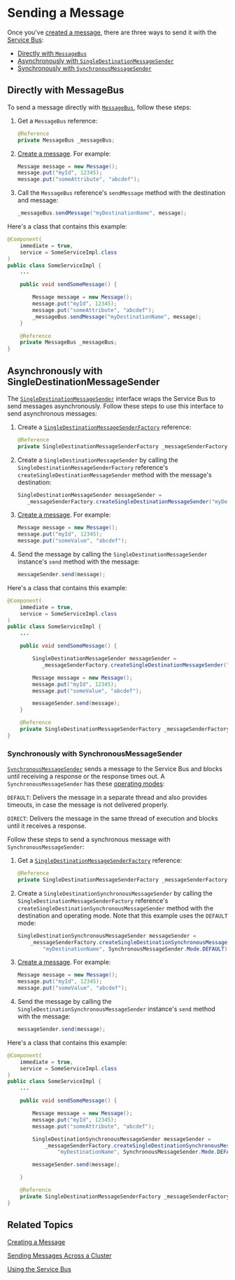 # Sending a Message

Once you've 
[created a message](/docs/7-2/frameworks/-/knowledge_base/f/creating-a-message), 
there are three ways to send it with the 
[Service Bus](/docs/7-2/frameworks/-/knowledge_base/f/using-the-service-bus): 

-   [Directly with `MessageBus`](#directly-with-messagebus)
-   [Asynchronously with `SingleDestinationMessageSender`](#asynchronously-with-singledestinationmessagesender) 
-   [Synchronously with `SynchronousMessageSender`](#synchronously-with-synchronousmessagesender)

## Directly with MessageBus

To send a message directly with 
[`MessageBus`](@platform-ref@/7.2-latest/javadocs/portal-kernel/com/liferay/portal/kernel/messaging/MessageBus.html), 
follow these steps: 

1.  Get a `MessageBus` reference: 

    ```java
    @Reference
    private MessageBus _messageBus;
    ```

2.  [Create a message](/docs/7-2/frameworks/-/knowledge_base/f/creating-a-message). 
    For example: 

    ```java
    Message message = new Message();
    message.put("myId", 12345);
    message.put("someAttribute", "abcdef");
    ```

3.  Call the `MessageBus` reference's `sendMessage` method with the destination 
    and message: 

    ```java
    _messageBus.sendMessage("myDestinationName", message);
    ```

Here's a class that contains this example: 

```java
@Component(
    immediate = true,
    service = SomeServiceImpl.class
)
public class SomeServiceImpl {
    ...

    public void sendSomeMessage() {

        Message message = new Message();
        message.put("myId", 12345);
        message.put("someAttribute", "abcdef");
        _messageBus.sendMessage("myDestinationName", message);
    }

    @Reference
    private MessageBus _messageBus;
}
```

## Asynchronously with SingleDestinationMessageSender

The 
[`SingleDestinationMessageSender`](@platform-ref@/7.2-latest/javadocs/portal-kernel/com/liferay/portal/kernel/messaging/sender/SingleDestinationMessageSender.html) 
interface wraps the Service Bus to send messages asynchronously. Follow these 
steps to use this interface to send asynchronous messages: 

1.  Create a 
    [`SingleDestinationMessageSenderFactory`](@platform-ref@/7.2-latest/javadocs/portal-kernel/com/liferay/portal/kernel/messaging/sender/SingleDestinationMessageSenderFactory.html) 
    reference: 

    ```java
    @Reference
    private SingleDestinationMessageSenderFactory _messageSenderFactory;
    ```

2.  Create a `SingleDestinationMessageSender` by calling the 
    `SingleDestinationMessageSenderFactory` reference's 
    `createSingleDestinationMessageSender` method with the message's 
    destination: 

    ```java
    SingleDestinationMessageSender messageSender = 
       _messageSenderFactory.createSingleDestinationMessageSender("myDestinationName");
    ```

3.  [Create a message](/docs/7-2/frameworks/-/knowledge_base/f/creating-a-message). 
    For example: 

    ```java
    Message message = new Message();
    message.put("myId", 12345);
    message.put("someValue", "abcdef");
    ```

4.  Send the message by calling the `SingleDestinationMessageSender` instance's 
    `send` method with the message: 

    ```java
    messageSender.send(message);
    ```

Here's a class that contains this example: 

```java
@Component(
    immediate = true,
    service = SomeServiceImpl.class
)
public class SomeServiceImpl {
    ...

    public void sendSomeMessage() {

        SingleDestinationMessageSender messageSender = 
           _messageSenderFactory.createSingleDestinationMessageSender("myDestinationName");

        Message message = new Message();
        message.put("myId", 12345);
        message.put("someValue", "abcdef");

        messageSender.send(message);
    }

    @Reference
    private SingleDestinationMessageSenderFactory _messageSenderFactory;
}
```

### Synchronously with SynchronousMessageSender

[`SynchronousMessageSender`](@platform-ref@/7.2-latest/javadocs/portal-kernel/com/liferay/portal/kernel/messaging/sender/SynchronousMessageSender.html) 
sends a message to the Service Bus and blocks until receiving a response or the 
response times out. A `SynchronousMessageSender` has these 
[operating modes](@platform-ref@/7.2-latest/javadocs/portal-kernel/com/liferay/portal/kernel/messaging/sender/SynchronousMessageSender.Mode.html):

`DEFAULT`: Delivers the message in a separate thread and also provides timeouts, 
in case the message is not delivered properly.

`DIRECT`: Delivers the message in the same thread of execution and blocks until 
it receives a response. 

Follow these steps to send a synchronous message with 
`SynchronousMessageSender`: 

1.  Get a 
    [`SingleDestinationMessageSenderFactory`](@platform-ref@/7.2-latest/javadocs/portal-kernel/com/liferay/portal/kernel/messaging/sender/SingleDestinationMessageSenderFactory.html) 
    reference: 

    ```java
    @Reference
    private SingleDestinationMessageSenderFactory _messageSenderFactory;
    ```

2.  Create a `SingleDestinationSynchronousMessageSender` by calling the 
    `SingleDestinationMessageSenderFactory` reference's 
    `createSingleDestinationSynchronousMessageSender` method with the 
    destination and operating mode. Note that this example uses the `DEFAULT` 
    mode: 

    ```java
    SingleDestinationSynchronousMessageSender messageSender = 
        _messageSenderFactory.createSingleDestinationSynchronousMessageSender(
            "myDestinationName", SynchronousMessageSender.Mode.DEFAULT);
    ```

3.  [Create a message](/docs/7-2/frameworks/-/knowledge_base/f/creating-a-message). 
    For example: 

    ```java
    Message message = new Message();
    message.put("myId", 12345);
    message.put("someValue", "abcdef");
    ```

4.  Send the message by calling the `SingleDestinationSynchronousMessageSender` 
    instance's `send` method with the message: 

    ```java
    messageSender.send(message);
    ```

Here's a class that contains this example: 

```java
@Component(
    immediate = true,
    service = SomeServiceImpl.class
)
public class SomeServiceImpl {
    ...

    public void sendSomeMessage() {

        Message message = new Message();
        message.put("myId", 12345);
        message.put("someAttribute", "abcdef");

        SingleDestinationSynchronousMessageSender messageSender = 
            _messageSenderFactory.createSingleDestinationSynchronousMessageSender(
                "myDestinationName", SynchronousMessageSender.Mode.DEFAULT);

        messageSender.send(message);

    }

    @Reference
    private SingleDestinationMessageSenderFactory _messageSenderFactory;
}
```

## Related Topics

[Creating a Message](/docs/7-2/frameworks/-/knowledge_base/f/creating-a-message) 

[Sending Messages Across a Cluster](/docs/7-2/frameworks/-/knowledge_base/f/sending-messages-across-a-cluster) 

[Using the Service Bus](/docs/7-2/frameworks/-/knowledge_base/f/using-the-service-bus) 
